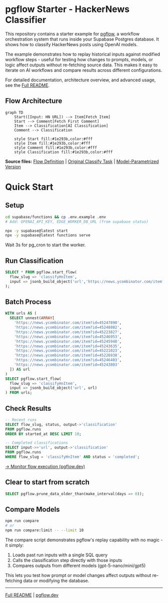 # pgflow Starter - HackerNews Classifier

This repository contains a starter example for [pgflow](https://www.pgflow.dev/), a workflow orchestration system that runs inside your Supabase Postgres database. It shows how to classify HackerNews posts using OpenAI models.

The example demonstrates how to replay historical inputs against modified workflow steps - useful for testing how changes to prompts, models, or logic affect outputs without re-fetching source data. This makes it easy to iterate on AI workflows and compare results across different configurations.

For detailed documentation, architecture overview, and advanced usage, see the [Full README](./README_FULL.md).

## Flow Architecture

```mermaid
graph TD
    Start([Input: HN URL]) --> Item[Fetch Item]
    Start --> Comment[Fetch First Comment]
    Item --> Classification[AI Classification]
    Comment --> Classification

    style Start fill:#1e293b,color:#fff
    style Item fill:#1e293b,color:#fff
    style Comment fill:#1e293b,color:#fff
    style Classification fill:#1e293b,color:#fff
```

**Source files:** [Flow Definition](./supabase/functions/_flows/classifyHnItem.ts) | [Original Classify Task](./supabase/functions/_tasks/classify.ts) | [Model-Parametrized Version](./supabase/functions/_tasks/classifyV2.ts)

# Quick Start

## Setup
```bash
cd supabase/functions && cp .env.example .env
# Add: OPENAI_API_KEY, EDGE_WORKER_DB_URL (from supabase status)

npx -y supabase@latest start
npx -y supabase@latest functions serve
```

Wait 3s for pg_cron to start the worker.

## Run Classification
```sql
SELECT * FROM pgflow.start_flow(
  flow_slug => 'classifyHnItem',
  input => jsonb_build_object('url','https://news.ycombinator.com/item?id=45245948')
);
```

## Batch Process
```sql
WITH urls AS (
  SELECT unnest(ARRAY[
    'https://news.ycombinator.com/item?id=45247890',
    'https://news.ycombinator.com/item?id=45248802',
    'https://news.ycombinator.com/item?id=45223827',
    'https://news.ycombinator.com/item?id=45246953',
    'https://news.ycombinator.com/item?id=45245948',
    'https://news.ycombinator.com/item?id=45243635',
    'https://news.ycombinator.com/item?id=45221023',
    'https://news.ycombinator.com/item?id=45226938',
    'https://news.ycombinator.com/item?id=45246403',
    'https://news.ycombinator.com/item?id=45243803'
  ]) AS url
)
SELECT pgflow.start_flow(
  flow_slug => 'classifyHnItem',
  input => jsonb_build_object('url', url)
) FROM urls;
```

## Check Results
```sql
-- Recent runs
SELECT flow_slug, status, output->'classification'
FROM pgflow.runs
ORDER BY started_at DESC LIMIT 10;

-- Completed classifications
SELECT input->>'url', output->'classification'
FROM pgflow.runs
WHERE flow_slug = 'classifyHnItem' AND status = 'completed';
```

[→ Monitor flow execution (pgflow.dev)](https://www.pgflow.dev/how-to/monitor-flow-execution/)

## Clear to start from scratch

```sql
SELECT pgflow.prune_data_older_than(make_interval(days => 0));
```

## Compare Models
```bash
npm run compare
# or
npm run compare:limit -- --limit 10
```

The compare script demonstrates pgflow's replay capability with no magic - it simply:
1. Loads past run inputs with a single SQL query
2. Calls the classification step directly with those inputs
3. Compares outputs from different models (gpt-5-nano/mini/gpt5)

This lets you test how prompt or model changes affect outputs without re-fetching data or modifying the database.

---

[Full README](./README_FULL.md) | [pgflow.dev](https://www.pgflow.dev/)
